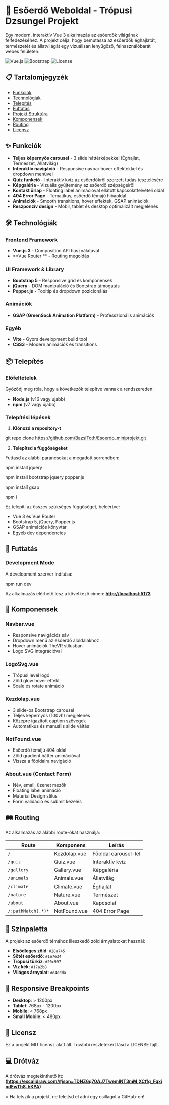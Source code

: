 # 🌿 Esőerdő Weboldal - Trópusi Dzsungel Projekt

Egy modern, interaktív Vue 3 alkalmazás az esőerdők világának felfedezéséhez. A projekt célja, hogy bemutassa az esőerdők éghajlatát, természetét és állatvilágát egy vizuálisan lenyűgöző, felhasználóbarát webes felületen.

![Vue.js](https://img.shields.io/badge/Vue.js-3.0-4FC08D?style=flat&logo=vue.js&logoColor=white)
![Bootstrap](https://img.shields.io/badge/Bootstrap-5.0-7952B3?style=flat&logo=bootstrap&logoColor=white)
![License](https://img.shields.io/badge/license-MIT-green)

## 📋 Tartalomjegyzék

- [Funkciók](#-funkciók)
- [Technológiák](#-technológiák)
- [Telepítés](#-telepítés)
- [Futtatás](#-futtatás)
- [Projekt Struktúra](#-projekt-struktúra)
- [Komponensek](#-komponensek)
- [Routing](#-routing)
- [Licensz](#-licensz)

## ✨ Funkciók

- **Teljes képernyős carousel** - 3 slide háttérképekkel (Éghajlat, Természet, Állatvilág)
- **Interaktív navigáció** - Responsive navbar hover effektekkel és dropdown menüvel
- **Quiz funkció** - Interaktív kvíz az esőerdőkről szerzett tudás tesztelésére
- **Képgaléria** - Vizuális gyűjtemény az esőerdő szépségeiről
- **Kontakt űrlap** - Floating label animációval ellátott kapcsolatfelvételi oldal
- **404 Error Page** - Tematikus, esőerdő témájú hibaoldal
- **Animációk** - Smooth transitions, hover effektek, GSAP animációk
- **Reszponzív design** - Mobil, tablet és desktop optimalizált megjelenés

## 🛠 Technológiák

### Frontend Framework
- **Vue.js 3** - Composition API használatával
- **Vue Router ** - Routing megoldás

### UI Framework & Library
- **Bootstrap 5** - Responsive grid és komponensek
- **jQuery** - DOM manipuláció és Bootstrap támogatás
- **Popper.js** - Tooltip és dropdown pozicionálás

### Animációk
- **GSAP (GreenSock Animation Platform)** - Professzionális animációk

### Egyéb
- **Vite** - Gyors development build tool
- **CSS3** - Modern animációk és transitions

## 📦 Telepítés

### Előfeltételek

Győződj meg róla, hogy a következők telepítve vannak a rendszereden:

- **Node.js** (v16 vagy újabb)
- **npm** (v7 vagy újabb)

### Telepítési lépések

1. **Klónozd a repository-t**

git repo clone https://github.com/BazsiToth/Esoerdo_miniprojekt.git

2. **Telepítsd a függőségeket**

Futtasd az alábbi parancsokat a megadott sorrendben:

npm install jquery

npm install bootstrap jquery popper.js

npm install gsap

npm i


Ez telepíti az összes szükséges függőséget, beleértve:
- Vue 3 és Vue Router
- Bootstrap 5, jQuery, Popper.js
- GSAP animációs könyvtár
- Egyéb dev dependencies

## 🚀 Futtatás

### Development Mode

A development szerver indítása:

npm run dev

Az alkalmazás elérhető lesz a következő címen: [**http://localhost:5173**](http://localhost:5173)

## 🧩 Komponensek

### Navbar.vue
- Responsive navigációs sáv
- Dropdown menü az esőerdő aloldalakhoz
- Hover animációk TheVR stílusban
- Logo SVG integrációval

### LogoSvg.vue
- Trópusi levél logó
- Zöld glow hover effekt
- Scale és rotate animáció

### Kezdolap.vue
- 3 slide-os Bootstrap carousel
- Teljes képernyős (100vh) megjelenés
- Középre igazított caption szövegek
- Automatikus és manuális slide váltás

### NotFound.vue
- Esőerdő témájú 404 oldal
- Zöld gradient háttér animációval
- Vissza a főoldalra navigáció

### About.vue (Contact Form)
- Név, email, üzenet mezők
- Floating label animáció
- Material Design stílus
- Form validáció és submit kezelés

## 🛤 Routing

Az alkalmazás az alábbi route-okat használja:

| Route | Komponens | Leírás |
|-------|-----------|--------|
| `/` | Kezdolap.vue | Főoldal carousel-lel |
| `/quiz` | Quiz.vue | Interaktív kvíz |
| `/gallery` | Gallery.vue | Képgaléria |
| `/animals` | Animals.vue | Állatvilág |
| `/climate` | Climate.vue | Éghajlat |
| `/nature` | Nature.vue | Természet |
| `/about` | About.vue | Kapcsolat |
| `/:pathMatch(.*)*` | NotFound.vue | 404 Error Page |

## 🎨 Színpaletta

A projekt az esőerdő témához illeszkedő zöld árnyalatokat használ:

- **Elsődleges zöld**: `#28a745`
- **Sötét esőerdő**: `#1e7e34`
- **Trópusi türkiz**: `#20c997`
- **Víz kék**: `#17a2b8`
- **Világos árnyalat**: `#d4edda`

## 📱 Responsive Breakpoints

- **Desktop**: > 1200px
- **Tablet**: 768px - 1200px
- **Mobile**: < 768px
- **Small Mobile**: < 480px

## 📄 Licensz

Ez a projekt MIT licensz alatt áll. További részletekért lásd a LICENSE fájlt.

## 💻 Drótváz

A drótváz megtekinthető itt: **(https://excalidraw.com/#json=TDNZ6q70AJ7TwemINT3mM,XCffq_FqxipdEwTh8-hKPA)**

⭐ Ha tetszik a projekt, ne felejtsd el adni egy csillagot a GitHub-on!





